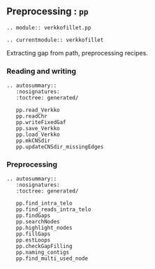 ## Preprocessing : `pp`

```{eval-rst}
.. module:: verkkofillet.pp
```

```{eval-rst}
.. currentmodule:: verkkofillet
```

Extracting gap from path, preprocessing recipes. 

### Reading and writing
```{eval-rst}
.. autosummary::
   :nosignatures:
   :toctree: generated/

   pp.read_Verkko
   pp.readChr
   pp.writeFixedGaf
   pp.save_Verkko
   pp.load_Verkko
   pp.mkCNSdir
   pp.updateCNSdir_missingEdges

``` 
### Preprocessing
```{eval-rst}
.. autosummary::
   :nosignatures:
   :toctree: generated/

   pp.find_intra_telo
   pp.find_reads_intra_telo
   pp.findGaps
   pp.searchNodes
   pp.highlight_nodes
   pp.fillGaps
   pp.estLoops
   pp.checkGapFilling
   pp.naming_contigs
   pp.find_multi_used_node

``` 